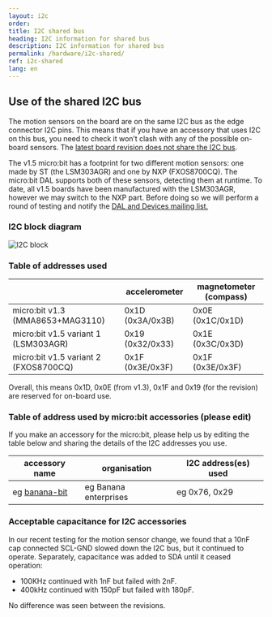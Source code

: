 ```yaml
---
layout: i2c
order:
title: I2C shared bus
heading: I2C information for shared bus
description: I2C information for shared bus
permalink: /hardware/i2c-shared/
ref: i2c-shared
lang: en
---
```


## Use of the shared I2C bus

The motion sensors on the board are on the same I2C bus as the edge connector I2C pins. This means that if you have an accessory that uses I2C on this bus, you need to check it won’t clash with any of the possible on-board sensors. The [latest board revision does not share the I2C bus](../i2c/).

The v1.5 micro:bit has a footprint for two different motion sensors: one made by ST (the LSM303AGR) and one by NXP (FXOS8700CQ). The micro:bit DAL supports both of these sensors, detecting them at runtime. To date, all v1.5 boards have been manufactured with the LSM303AGR, however we may switch to the NXP part. Before doing so we will perform a round of testing and notify the [DAL and Devices mailing list.](http://eepurl.com/dyRx-v)

### I2C block diagram

![I2C block](/docs/hardware/assets/i2c-block.svg)

### Table of addresses used

|                     | accelerometer    | magnetometer (compass) |
|---------------------|------------------|------------------------|
| micro:bit v1.3 (MMA8653+MAG3110) | 0x1D (0x3A/0x3B) | 0x0E (0x1C/0x1D) |
| micro:bit v1.5 variant 1 (LSM303AGR) | 0x19 (0x32/0x33) | 0x1E (0x3C/0x3D)  |
| micro:bit v1.5 variant 2 (FXOS8700CQ) | 0x1F (0x3E/0x3F) | 0x1F (0x3E/0x3F) |

Overall, this means 0x1D, 0x0E (from v1.3), 0x1F and 0x19 (for the revision) are reserved for on-board use.

### Table of address used by micro:bit accessories (please edit)

If you make an accessory for the micro:bit, please help us by editing the table below and sharing the details of the I2C addresses you use.

| accessory name | organisation | I2C address(es) used |
|----------------|--------------|-----------------------|
| eg [banana-bit]()|eg Banana enterprises | eg 0x76, 0x29 |

### Acceptable capacitance for I2C accessories

In our recent testing for the motion sensor change, we found that a 10nF cap connected SCL-GND slowed down the I2C bus, but it continued to operate. Separately, capacitance was added to SDA until it ceased operation:

- 100KHz continued with 1nF but failed with 2nF.
- 400kHz continued with 150pF but failed with 180pF.

No difference was seen between the revisions.
